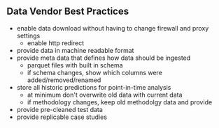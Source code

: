 ## Data Vendor Best Practices

* enable data download without having to change firewall and proxy settings
	* enable http redirect
* provide data in machine readable format
* provide meta data that defines how data should be ingested
	* parquet files with built in schema
	* if schema changes, show which columns were added/removed/renamed
* store all historic predictions for point-in-time analysis
	* at minimum don't overwrite old data with current data
	* if methodology changes, keep old methodolgy data and provide
* provide pre-cleaned test data
* provide replicable case studies


